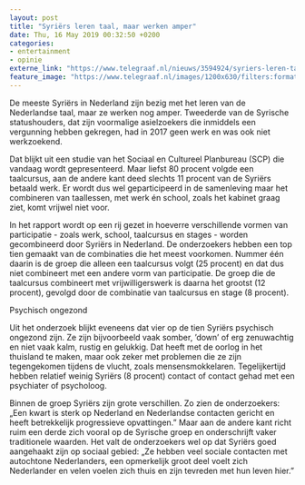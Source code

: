 ```yaml
---
layout: post
title: "Syriërs leren taal, maar werken amper"
date: Thu, 16 May 2019 00:32:50 +0200
categories: 
- entertainment 
- opinie 
externe_link: "https://www.telegraaf.nl/nieuws/3594924/syriers-leren-taal-maar-werken-amper"
feature_image: "https://www.telegraaf.nl/images/1200x630/filters:format(jpeg):quality(80)/cdn-kiosk-api.telegraaf.nl/620d938c-7763-11e9-b1c7-02d2fb1aa1d7.jpg"
---
```


<p class="intro">De meeste Syriërs in Nederland zijn bezig met het leren van de Nederlandse taal, maar ze werken nog amper. Tweederde van de Syrische statushouders, dat zijn voormalige asielzoekers die inmiddels een vergunning hebben gekregen, had in 2017 geen werk en was ook niet werkzoekend.</p> <p>Dat blijkt uit een studie van het Sociaal en Cultureel Planbureau (SCP) die vandaag wordt gepresenteerd. Maar liefst 80 procent volgde een taalcursus, aan de andere kant deed slechts 11 procent van de Syriërs betaald werk. Er wordt dus wel geparticipeerd in de samenleving maar het combineren van taallessen, met werk én school, zoals het kabinet graag ziet, komt vrijwel niet voor.</p><p>In het rapport wordt op een rij gezet in hoeverre verschillende vormen van participatie - zoals werk, school, taalcursus en stages - worden gecombineerd door Syriërs in Nederland. De onderzoekers hebben een top tien gemaakt van de combinaties die het meest voorkomen. Nummer één daarin is de groep die alleen een taalcursus volgt (25 procent) en dat dus niet combineert met een andere vorm van participatie. De groep die de taalcursus combineert met vrijwilligerswerk is daarna het grootst (12 procent), gevolgd door de combinatie van taalcursus en stage (8 procent).</p><p>Psychisch ongezond</p><p>Uit het onderzoek blijkt eveneens dat vier op de tien Syriërs psychisch ongezond zijn. Ze zijn bijvoorbeeld vaak somber, ’down’ of erg zenuwachtig en niet vaak kalm, rustig en gelukkig. Dat heeft met de oorlog in het thuisland te maken, maar ook zeker met problemen die ze zijn tegengekomen tijdens de vlucht, zoals mensensmokkelaren. Tegelijkertijd hebben relatief weinig Syriërs (8 procent) contact of contact gehad met een psychiater of psycholoog.</p><p>Binnen de groep Syriërs zijn grote verschillen. Zo zien de onderzoekers: „Een kwart is sterk op Nederland en Nederlandse contacten gericht en heeft betrekkelijk progressieve opvattingen.” Maar aan de andere kant richt ruim een derde zich vooral op de Syrische groep en onderschrijft vaker traditionele waarden. Het valt de onderzoekers wel op dat Syriërs goed aangehaakt zijn op sociaal gebied: „Ze hebben veel sociale contacten met autochtone Nederlanders, een opmerkelijk groot deel voelt zich Nederlander en velen voelen zich thuis en zijn tevreden met hun leven hier.”</p>
